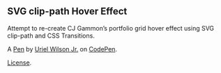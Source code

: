 SVG clip-path Hover Effect
--------------------------
Attempt to re-create CJ Gammon’s portfolio grid hover effect using SVG clip-path and CSS Transitions.

A [Pen](https://codepen.io/devuri/pen/gvoxgp) by [Uriel Wilson Jr.](https://codepen.io/devuri) on [CodePen](https://codepen.io).

[License](https://codepen.io/devuri/pen/gvoxgp/license).